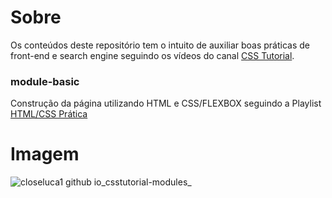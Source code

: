 # Sobre
Os conteúdos deste repositório tem o intuito de auxiliar boas práticas de front-end e search engine seguindo os vídeos do canal <a href="https://www.youtube.com/channel/UC7xfQeNv9n81KZcg4afXDVg" target="_blank">CSS Tutorial</a>.

### module-basic
Construção da página utilizando HTML e CSS/FLEXBOX seguindo a Playlist <a href="https://www.youtube.com/playlist?list=PLrEOSO92MNulwlhmm7_ObwVGl7SLw7yDq" target="_blank">HTML/CSS Prática</a>



# Imagem
![closeluca1 github io_csstutorial-modules_](https://user-images.githubusercontent.com/57973233/155763105-518c537b-aabf-4fbe-809c-7cff398317a5.png)
